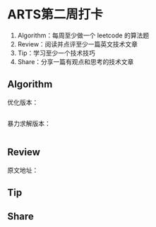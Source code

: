 # ARTS第二周打卡

1. Algorithm：每周至少做一个 leetcode 的算法题
2. Review：阅读并点评至少一篇英文技术文章
3. Tip：学习至少一个技术技巧
4. Share：分享一篇有观点和思考的技术文章



## Algorithm

[]()



优化版本：

```java

```

暴力求解版本：

```java

```



## Review

原文地址：[]()



## Tip





## Share

